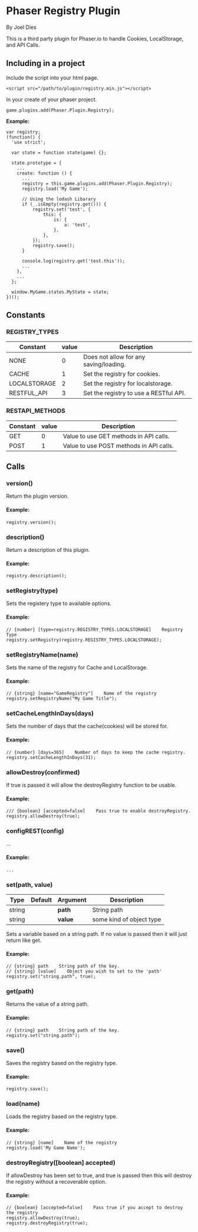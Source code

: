 # Phaser Registry Plugin
By Joel Dies

This is a third party plugin for Phaser.io to handle Cookies, LocalStorage, and API Calls.


## Including in a project
Include the script into your html page.

```
<script src="/path/to/plugin/registry.min.js"></script>
```

In your create of your phaser project.

```
game.plugins.add(Phaser.Plugin.Registry);
```

**Example:**
```
var registry;
(function() {
  'use strict';

  var state = function state(game) {};

  state.prototype = {
    ...
    create: function () {
      ...
      registry = this.game.plugins.add(Phaser.Plugin.Registry);
      registry.load('My Game');

      // Using the lodash Libarary
      if (_.isEmpty(registry.get())) {
          registry.set('test', {
              this: {
                  is: {
                      a: 'test',
                  },
              },
          });
          registry.save();
      }

      console.log(registry.get('test.this'));
      ...
    },
    ...
  };

  window.MyGame.states.MyState = state;
})();
```

## Constants

### REGISTRY_TYPES
| Constant | value | Description |
| --- | --- | --- |
| NONE | 0 | Does not allow for any saving/loading. |
| CACHE | 1 | Set the registry for cookies. |
| LOCALSTORAGE | 2 | Set the registry for localstorage. |
| RESTFUL_API | 3 | Set the registry to use a RESTful API. |

### RESTAPI_METHODS
| Constant | value | Description |
| --- | --- | --- |
| GET | 0 | Value to use GET methods in API calls. |
| POST | 1 | Value to use POST methods in API calls. |

## Calls

### version()
Return the plugin version.
#### **Example:**
```
registry.version();
```

### description()
Return a description of this plugin.
#### **Example:**
```
registry.description();
```

### setRegistry(type)
Sets the registery type to available options.
#### **Example:**
```
// {number} [type=registry.REGISTRY_TYPES.LOCALSTORAGE]    Registry Type
registry.setRegistry(registry.REGISTRY_TYPES.LOCALSTORAGE);
```

### setRegistryName(name)
Sets the name of the registry for Cache and LocalStorage.
#### **Example:**
```
// {string} [name="GameRegistry"]    Name of the registry
registry.setRegistryName("My Game Title");
```

### setCacheLengthInDays(days)
Sets the number of days that the cache(cookies) will be stored for.
#### **Example:**
```
// {number} [days=365]    Number of days to keep the cache registry.
registry.setCacheLengthInDays(31);
```

### allowDestroy(confirmed)
If true is passed it will allow the destroyRegistry function to be usable.
#### **Example:**
```
/// {boolean} [accepted=false]    Pass true to enable destroyRegistry.
registry.allowDestroy(true);
```

### configREST(config)
...
#### **Example:**
```
...
```

### set(path, value)
| Type | Default | Argument | Description |
| --- | --- | --- | --- |
| string | | **path** | String path |
| string | | **value** | some kind of object type |
Sets a variable based on a string path. If no value is passed then it will just return like get.
#### **Example:**
```
// {string} path    String path of the key.
// {string} [value]    Object you wish to set to the 'path'
registry.set("string.path", true);
```

### get(path)
Returns the value of a string path.
#### **Example:**
```
// {string} path    String path of the key.
registry.set("string.path");
```

### save()
Saves the registry based on the registry type.
#### **Example:**
```
registry.save();
```

### load(name)
Loads the registry based on the registry type.
#### **Example:**
```
// {string} [name]    Name of the registry
registry.load('My Game Name');
```

### destroyRegistry([boolean] accepted)
If allowDestroy has been set to true, and true is passed then this will destroy the registry without a recoverable option.
#### **Example:**
```
// {boolean} [accepted=false]    Pass true if you accept to destroy the registry
registry.allowDestroy(true);
registry.destroyRegistry(true);
```
